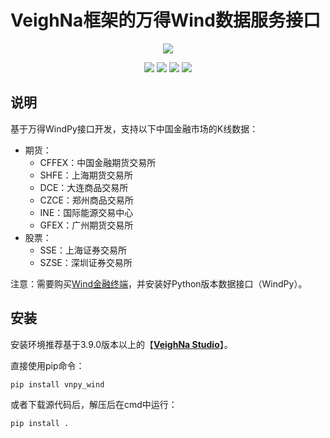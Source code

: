 # VeighNa框架的万得Wind数据服务接口

<p align="center">
  <img src ="https://vnpy.oss-cn-shanghai.aliyuncs.com/vnpy-logo.png"/>
</p>

<p align="center">
    <img src ="https://img.shields.io/badge/version-1.0.5-blueviolet.svg"/>
    <img src ="https://img.shields.io/badge/platform-windows-yellow.svg"/>
    <img src ="https://img.shields.io/badge/python-3.8|3.9|3.10|3.11|3.12-blue.svg" />
    <img src ="https://img.shields.io/github/license/vnpy/vnpy.svg?color=orange"/>
</p>

## 说明

基于万得WindPy接口开发，支持以下中国金融市场的K线数据：

* 期货：
  * CFFEX：中国金融期货交易所
  * SHFE：上海期货交易所
  * DCE：大连商品交易所
  * CZCE：郑州商品交易所
  * INE：国际能源交易中心
  * GFEX：广州期货交易所
* 股票：
  * SSE：上海证券交易所
  * SZSE：深圳证券交易所

注意：需要购买[Wind金融终端](https://www.wind.com.cn)，并安装好Python版本数据接口（WindPy）。


## 安装

安装环境推荐基于3.9.0版本以上的【[**VeighNa Studio**](https://www.vnpy.com)】。

直接使用pip命令：

```
pip install vnpy_wind
```


或者下载源代码后，解压后在cmd中运行：

```
pip install .
```
